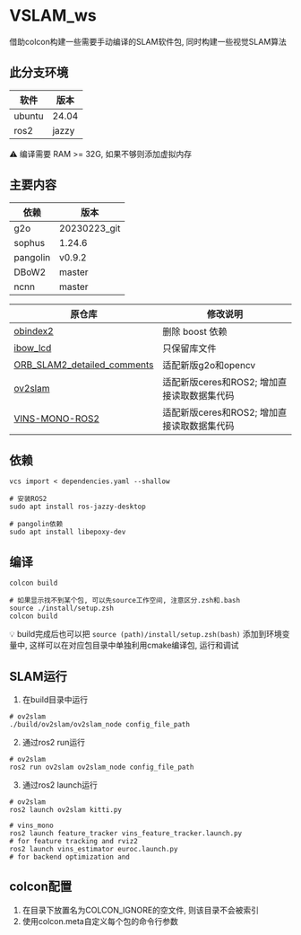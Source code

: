 # VSLAM_ws
借助colcon构建一些需要手动编译的SLAM软件包, 同时构建一些视觉SLAM算法

## 此分支环境
| 软件      | 版本 |
| ----------- | ----------- |
| ubuntu      | 24.04       |
| ros2   | jazzy        |

⚠ 编译需要 RAM >= 32G, 如果不够则添加虚拟内存
## 主要内容
| 依赖      | 版本 |
| ----------- | ----------- |
| g2o      |   20230223_git     |
| sophus   |  1.24.6  |
| pangolin   |  v0.9.2  |
| DBoW2   |  master  |
| ncnn   |  master  |

| 原仓库      | 修改说明 |
| ----------- | ----------- |
| [obindex2](https://github.com/emiliofidalgo/obindex2)   |  删除 boost 依赖  |
| [ibow_lcd](https://github.com/emiliofidalgo/ibow-lcd)   |  只保留库文件  |
| [ORB_SLAM2_detailed_comments](https://github.com/electech6/ORB_SLAM2_detailed_comments)      | 适配新版g2o和opencv       |
| [ov2slam](https://github.com/ov2slam/ov2slam)   | 适配新版ceres和ROS2; 增加直接读取数据集代码   |
| [VINS-MONO-ROS2](https://github.com/dongbo19/VINS-MONO-ROS2)   | 适配新版ceres和ROS2; 增加直接读取数据集代码   |

## 依赖
```
vcs import < dependencies.yaml --shallow

# 安装ROS2
sudo apt install ros-jazzy-desktop

# pangolin依赖
sudo apt install libepoxy-dev 
```

## 编译
```
colcon build

# 如果显示找不到某个包, 可以先source工作空间, 注意区分.zsh和.bash
source ./install/setup.zsh
colcon build

```
💡 build完成后也可以把 ```source (path)/install/setup.zsh(bash)``` 添加到环境变量中, 这样可以在对应包目录中单独利用cmake编译包, 运行和调试

## SLAM运行
1. 在build目录中运行
```
# ov2slam
./build/ov2slam/ov2slam_node config_file_path
```

2. 通过ros2 run运行
```
# ov2slam
ros2 run ov2slam ov2slam_node config_file_path
```

3. 通过ros2 launch运行
```
# ov2slam
ros2 launch ov2slam kitti.py

# vins_mono
ros2 launch feature_tracker vins_feature_tracker.launch.py            # for feature tracking and rviz2
ros2 launch vins_estimator euroc.launch.py                            # for backend optimization and 
```
## colcon配置

1. 在目录下放置名为COLCON_IGNORE的空文件, 则该目录不会被索引
2. 使用colcon.meta自定义每个包的命令行参数
